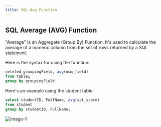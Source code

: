 ```yaml
---
title: SQL Avg Function
---
```

## SQL Average (AVG) Function

"Average" is an Aggregate (Group By) Function. It's used to calculate the average of a numeric column from the set of rows returned by a SQL statement.

Here is the syntax for using the function:

```sql
seleted groupingField, avg(num_field)
from table1
group by groupingField
```

Here's an example using the student table:
 
```sql
select studentID, FullName, avg(sat_score) 
from student 
group by studentID, FullName;
```

![image-1](https://github.com/SteveChevalier/guide-images/blob/master/avg_function01.JPG?raw=true)

